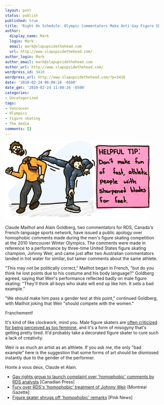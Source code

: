 ```yaml
---
layout: post
status: publish
published: true
title: 'Right On Schedule: Olympic Commentators Make Anti-Gay Figure Skating Jokes'
author:
  display_name: Mark
  login: Mark
  email: mark@slapupsidethehead.com
  url: http://www.slapupsidethehead.com/
author_login: Mark
author_email: mark@slapupsidethehead.com
author_url: http://www.slapupsidethehead.com/
wordpress_id: 3410
wordpress_url: http://www.slapupsidethehead.com/?p=3410
date: '2010-02-24 06:00:26 -0500'
date_gmt: '2010-02-24 11:00:26 -0500'
categories:
- Uncategorized
tags:
- Vancouver
- Olympics
- Figure skating
- The media
comments: []
---
```

![](/wp-content/media/2010/02/figure-skating-tip.jpg "Just sayin'")

Claude Mailhot and Alain Goldberg, two commentators for RDS, Canada's French-language sports network, have issued a public apology over homophobic comments made during the men's figure skating competition at the 2010 Vancouver Winter Olympics. The comments were made in reference to a performance by three-time United States figure skating champion, Johnny Weir, and came just after two Australian commentators landed in hot water for similar, but tamer comments about the same athlete.

"This may not be politically correct," Mailhot began in French, "but do you think he lost points due to his costume and his body language?" Goldberg agreed, saying that Weir's performance reflected badly on male figure skating: "They'll think all boys who skate will end up like him. It sets a bad example."

"We should make him pass a gender test at this point," continued Goldberg, with Mailhot joking that Weir "should compete with the women."

Franchement!

It's kind of like clockwork, mind you. Male figure skaters are [often criticized for being perceived as too feminine](http://www.slapupsidethehead.com/2009/05/canada-heads-effort-to-de-gay-figure-skating/ "And Canada's heading the movement. Ugh!"), and it's a form of misogyny that's getting pretty tired. It'd probably take a decorated figure skater to cure such a lack of creativity.

Weir is as much an artist as an althlete. If you ask me, the only "bad example" here is the suggestion that some forms of art should be dismissed instantly due to the gender of the performer.

Honte à vous deux, Claude et Alain.

- [Gay rights group to launch complaint over 'homophobic' comments by RDS analysts](http://www.google.com/hostednews/canadianpress/article/ALeqM5jJGw1qb77I89DLAM_fRjAifNvOcg) [Canadian Press]
- [Fury over RDS's 'homophobic' treatment of Johnny Weir](http://www.montrealgazette.com/sports/Fury+over+homophobic+treatment+Johnny+Weir/2599267/story.html) [Montréal Gazette]
- [Figure skater shrugs off 'homophobic' remarks](http://www.pinknews.co.uk/2010/02/23/figure-skater-shrugs-off-homophobic-remarks/) [Pink News]
